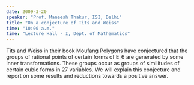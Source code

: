 ```yaml
---
date: 2009-3-20
speaker: "Prof. Maneesh Thakur, ISI, Delhi"
title: "On a conjecture of Tits and Weiss"
time: "10:00 a.m." 
time: "Lecture Hall - I, Dept. of Mathematics"
---
```

Tits and Weiss in their book Moufang Polygons have conjectured that the groups of rational points of certain forms of E_6 are generated by some inner transformations. These groups occur as groups of similitudes of certain cubic forms in 27 variables. We will explain this conjecture and report on some results and reductions towards a positive answer.
